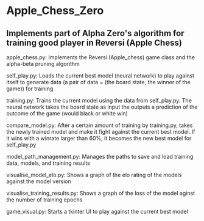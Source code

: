 # Apple_Chess_Zero
Implements part of Alpha Zero's algorithm for training good player in Reversi (Apple Chess)
-------------------------------------------------------------------------------------------
apple_chess.py:   Implements the Reversi (Apple_chess) game class and the alpha-beta pruning algorithm

self_play.py:     Loads the current best model (neural network) to play against itself to generate data (a pair of data = (the board state,                   the winner of the game)) for training

training.py:      Trains the current model using the data from self_play.py. The neural network takes the board state as input the outputs                   a prediction of the outcome of the game (would black or white win)

compare_model.py: After a certain amount of training by training.py, takes the newly trained model and make it fight against the current                     best model. If it wins with a winrate larger than 60%, it becomes the new best model for self_play.py

model_path_management.py: Manages the paths to save and load training data, models, and training results

visualise_model_elo.py: Shows a graph of the elo rating of the models against the model version

visualise_training_results.py: Shows a graph of the loss of the model aginst the number of training epochs

game_visual.py: Starts a tkinter UI to play against the current best model

